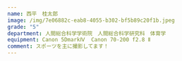 ```yaml
---
name: 西平　桂太郎
image: /img/7e06882c-eab8-4055-b302-bf5b89c20f1b.jpeg
grade: "5"
department: 人間総合科学学術院　人間総合科学研究科　体育学
equipment: Canon 5DmarkⅣ  Canon 70-200 f2.8 Ⅱ
comment: スポーツを主に撮影してます！
---
```

